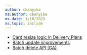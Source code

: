 ```yaml
---
author: ckanyika
ms.author: ckanyika
ms.date: 1/10/2023
ms.topic: include
---
```


- [Card resize logic in Delivery Plans](#card-resize-logic-in-delivery-plans)
- [Batch update improvements](#batch-update-improvements)
- [Batch delete API (GA)](#batch-delete-api-ga)
